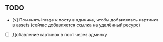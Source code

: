 ## TODO

- [х] Поменять image к посту в админке, чтобы добавлялась картинка в assets (сейчас добавляется ссылка на удалённый ресурс)
- [ ] Добавление картинок в пост через админку
